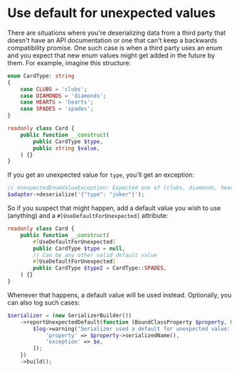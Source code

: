 # Use default for unexpected values

There are situations where you're deserializing data from a third party that doesn't have an API documentation
or one that can't keep a backwards compatibility promise. One such case is when a third party uses an enum
and you expect that new enum values might get added in the future by them. For example, imagine this structure:

```php
enum CardType: string 
{
	case CLUBS = 'clubs';
	case DIAMONDS = 'diamonds';
	case HEARTS = 'hearts'; 
	case SPADES = 'spades';	
}

readonly class Card {
	public function __construct(
		public CardType $type,
		public string $value,
	) {}
}
```

If you get an unexpected value for `type`, you'll get an exception:

```php
// UnexpectedEnumValueException: Expected one of [clubs, diamonds, hearts, spades], but got 'joker'
$adapter->deserialize('{"type": "joker"}');
```

So if you suspect that might happen, add a default value you wish to use (anything) and 
a `#[UseDefaultForUnexpected]` attribute:

```php
readonly class Card {
	public function __construct(
		#[UseDefaultForUnexpected]
		public CardType $type = null,
		// Can be any other valid default value
		#[UseDefaultForUnexpected]
		public CardType $type2 = CardType::SPADES,
	) {}
}
```

Whenever that happens, a default value will be used instead. Optionally, you can also log such cases:

```php
$serializer = (new SerializerBuilder())
	->reportUnexpectedDefault(function (BoundClassProperty $property, UnexpectedValueException $e) {
		$log->warning("Serializer used a default for unexpected value: {$e->getMessage()}", [
			'property' => $property->serializedName(),
			'exception' => $e,
		]);
	})
	->build();
```
